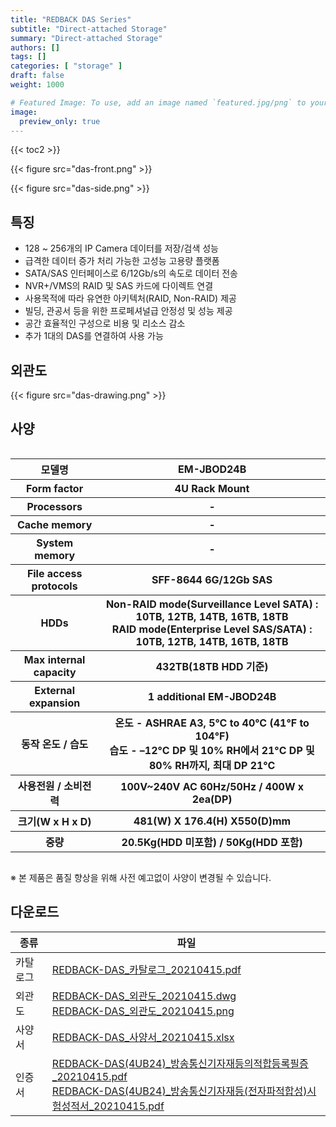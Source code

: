 ```yaml
---
title: "REDBACK DAS Series"
subtitle: "Direct-attached Storage"
summary: "Direct-attached Storage"
authors: []
tags: []
categories: [ "storage" ]
draft: false
weight: 1000

# Featured Image: To use, add an image named `featured.jpg/png` to your page's folder.
image:
  preview_only: true
---
```


{{< toc2 >}}

<div class="container">
<div class="row align-items-center">
<div class="col-sm">

{{< figure src="das-front.png" >}}

</div>
<div class="col-sm">

{{< figure src="das-side.png" >}}

</div>
</div>
</div>

<div class="container">
<div class="row align-items-top">
<div class="col-12 col-sm-8 pl-0">

## 특징

- 128 ~ 256개의 IP Camera 데이터를 저장/검색 성능
- 급격한 데이터 증가 처리 가능한 고성능 고용량 플랫폼
- SATA/SAS 인터페이스로 6/12Gb/s의 속도로 데이터 전송
- NVR+/VMS의 RAID 및 SAS 카드에 다이렉트 연결
- 사용목적에 따라 유연한 아키텍처(RAID, Non-RAID) 제공
- 빌딩, 관공서 등을 위한 프로페셔널급 안정성 및 성능 제공
- 공간 효율적인 구성으로 비용 및 리소스 감소
- 추가 1대의 DAS를 연결하여 사용 가능


</div>
<div class="col-12 col-sm-4 pl-0">

## 외관도

{{< figure src="das-drawing.png" >}}

</div>
</div>
</div>



## 사양

<div style="overflow-x: auto">
<table class="spec">
<thead>
<tr>
<th>모델명</th>
<th>EM-JBOD24B</th>
</tr>
</thead>
<tbody>
<tr>
<th>Form factor</th>
<th>4U Rack Mount</th>
</tr>
<tr>
<th>Processors</th>
<th>-</th>
</tr>
<tr>
<th>Cache memory</th>
<th>-</th>
</tr>
<tr>
<th>System memory</th>
<th>-</th>
</tr>
<tr>
<th>File access protocols</th>
<th>SFF-8644 6G/12Gb SAS</th>
</tr>
<tr>
<th>HDDs</th>
<th>Non-RAID mode(Surveillance Level SATA) : 10TB, 12TB, 14TB, 16TB, 18TB<br>RAID mode(Enterprise Level SAS/SATA) :  10TB, 12TB, 14TB, 16TB, 18TB
</th>
</tr>
<tr>
<th>Max internal capacity</th>
<th>432TB(18TB HDD 기준)</th>
</tr>
<tr>
<th>External expansion</th>
<th>1 additional EM-JBOD24B</th>
</tr>
<tr>
<th>동작 온도 / 습도</th>
<th>온도 - ASHRAE A3, 5°C to 40°C (41°F to 104°F)<br>습도 - –12°C DP 및 10% RH에서 21°C DP 및 80% RH까지, 최대 DP 21°C</th>
</tr>
<tr>
<th>사용전원 / 소비전력</th>
<th>100V~240V AC 60Hz/50Hz / 400W x 2ea(DP)</th>
</tr>
<tr>
<th>크기(W x H x D)</th>
<th>481(W) Ⅹ 176.4(H) Ⅹ550(D)mm</th>
</tr>
<tr>
<th>중량</th>
<th>20.5Kg(HDD 미포함) / 50Kg(HDD 포함)</th>
</tr>
</tbody>
</table>
</div>


※ 본 제품은 품질 향상을 위해 사전 예고없이 사양이 변경될 수 있습니다.

## 다운로드

종류 | 파일
---- | ----
카탈로그 | [REDBACK-DAS_카탈로그_20210415.pdf](https://www.emstone.com/data/sales/ko/REDBACK-DAS_카탈로그_20210415.pdf)
외관도 | [REDBACK-DAS_외관도_20210415.dwg](https://www.emstone.com/data/sales/ko/REDBACK-DAS_외관도_20210415.dwg)<br>[REDBACK-DAS_외관도_20210415.png](https://www.emstone.com/data/sales/ko/REDBACK-DAS_외관도_20210415.png)
사양서 | [REDBACK-DAS_사양서_20210415.xlsx](https://www.emstone.com/data/sales/ko/REDBACK-DAS_사양서_20210415.xlsx)
인증서 | [REDBACK-DAS(4UB24)_방송통신기자재등의적합등록필증_20210415.pdf](https://www.emstone.com/data/sales/ko/REDBACK-DAS(4UB24)_방송통신기자재등의적합등록필증_20210415.pdf)<br>[REDBACK-DAS(4UB24)_방송통신기자재등(전자파적합성)시험성적서_20210415.pdf](https://www.emstone.com/data/sales/ko/REDBACK-DAS(4UB24)_방송통신기자재등(전자파적합성)시험성적서_20210415.pdf)
